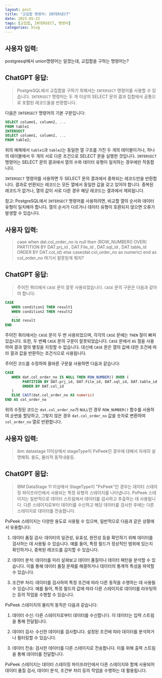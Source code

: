 ```yaml
---
layout: post
title: "교집합 명령어: INTERSECT"
date: 2023-05-22
tags: [교집합, INTERSECT, 명령어]
categories: blog
---
```


## 사용자 입력:
> 
postgresql에서  union명령어는 알겠는데, 교집합을 구하는 명령어는?

## ChatGPT 응답:
> PostgreSQL에서 교집합을 구하기 위해서는 `INTERSECT` 명령어를 사용할 수 있습니다. `INTERSECT` 명령어는 두 개 이상의 SELECT 문의 결과 집합에서 공통으로 포함된 레코드들을 반환합니다.

다음은 `INTERSECT` 명령어의 기본 구문입니다:

```sql
SELECT column1, column2, ...
FROM table1
INTERSECT
SELECT column1, column2, ...
FROM table2;
```

위의 예제에서 `table1`과 `table2`는 동일한 열 구조를 가진 두 개의 테이블이거나, 하나의 테이블에서 두 개의 서로 다른 조건으로 SELECT 문을 실행한 것입니다. `INTERSECT` 명령어는 SELECT 문의 결과에서 열의 수와 데이터 유형이 일치하는 경우에만 작동합니다.

`INTERSECT` 명령어를 사용하면 두 SELECT 문의 결과에서 중복되는 레코드만을 반환합니다. 결과로 반환되는 레코드는 모든 열에서 동일한 값을 갖고 있어야 합니다. 중복된 레코드가 없거나, 열의 값이 서로 다른 경우 해당 레코드는 결과에서 제외됩니다.

참고: PostgreSQL에서 `INTERSECT` 명령어를 사용하려면, 비교할 열의 순서와 데이터 유형이 일치해야 합니다. 열의 순서가 다르거나 데이터 유형이 호환되지 않으면 오류가 발생할 수 있습니다.

## 사용자 입력:
> case when dat.col_order_no is null then (ROW_NUMBER() OVER(
        PARTITION BY DAT.prj_id
        , DAT.File_id
        , DAT.sql_id
        , DAT.table_id
    ORDER BY
        DAT.col_id) else case(dat.col_order_no as numeric) end as col_order_no 여기서 잘못된게 뭐지?

## ChatGPT 응답:
> 주어진 쿼리에서 `CASE` 문이 잘못 사용되었습니다. `CASE` 문의 구문은 다음과 같아야 합니다:

```sql
CASE
   WHEN condition1 THEN result1
   WHEN condition2 THEN result2
   ...
   ELSE result
END
```

주어진 쿼리에서는 `CASE` 문이 두 번 사용되었으며, 각각의 `CASE` 문에는 `THEN` 절이 빠져있습니다. 또한, 두 번째 `CASE` 문의 구문이 잘못되었습니다. `CASE` 문에서 `AS` 절을 사용하여 결과 열의 별칭을 지정할 수 없습니다. 대신에 `CASE` 문은 열의 값에 대한 조건에 따라 결과 값을 반환하는 조건식으로 사용됩니다.

주어진 코드를 수정하여 올바른 구문을 사용하면 다음과 같습니다:

```sql
CASE
   WHEN dat.col_order_no IS NULL THEN ROW_NUMBER() OVER (
        PARTITION BY DAT.prj_id, DAT.File_id, DAT.sql_id, DAT.table_id
        ORDER BY DAT.col_id
   )
   ELSE CAST(dat.col_order_no AS numeric)
END AS col_order_no
```

위의 수정된 코드는 `dat.col_order_no`가 `NULL`인 경우 `ROW_NUMBER()` 함수를 사용하여 순번을 할당하고, 그렇지 않은 경우 `dat.col_order_no` 값을 숫자로 변환하여 `col_order_no` 열로 반환합니다.

## 사용자 입력:
> ibm datastage 11이상에서 stageType이 PxPeek인 경우에 대해서 자세히 설명해줘. 용도, 물리적 동작내용등.

## ChatGPT 응답:
> IBM DataStage 11 이상에서 StageType이 "PxPeek"인 경우는 데이터 스테이징 파이프라인에서 사용되는 특정 유형의 스테이지를 나타냅니다. PxPeek 스테이지는 일반적으로 데이터 스트림에서 데이터를 검사하고 추출하는 데 사용됩니다. 다른 스테이지로부터 데이터를 수신하고 해당 데이터를 검사한 후에는 다른 스테이지로 데이터를 전송합니다.

PxPeek 스테이지는 다양한 용도로 사용될 수 있으며, 일반적으로 다음과 같은 상황에서 유용합니다:

1. 데이터 품질 검사: 데이터의 일관성, 유효성, 완전성 등을 확인하기 위해 데이터를 검사하는 데 사용될 수 있습니다. 예를 들어, 특정 필드가 정상적인 범위에 있는지 확인하거나, 중복된 레코드를 감지할 수 있습니다.

2. 데이터 분석: 데이터를 미리 살펴보고 데이터 품질이나 데이터 패턴을 분석할 수 있습니다. 이를 통해 데이터 품질 문제를 해결하거나 데이터의 통계적 특성을 파악할 수 있습니다.

3. 조건부 처리: 데이터를 검사하여 특정 조건에 따라 다른 동작을 수행하는 데 사용될 수 있습니다. 예를 들어, 특정 필드의 값에 따라 다른 스테이지로 데이터를 라우팅하는 등의 작업을 수행할 수 있습니다.

PxPeek 스테이지의 물리적 동작은 다음과 같습니다:

1. 데이터 수신: 다른 스테이지로부터 데이터를 수신합니다. 이 데이터는 입력 스트림을 통해 전달됩니다.

2. 데이터 검사: 수신한 데이터를 검사합니다. 설정된 조건에 따라 데이터를 분석하거나 필터링할 수 있습니다.

3. 데이터 전송: 검사한 데이터를 다른 스테이지로 전송합니다. 이를 위해 출력 스트림을 통해 데이터를 전달합니다.

PxPeek 스테이지는 데이터 스테이징 파이프라인에서 다른 스테이지와 함께 사용되어 데이터 품질 검사, 데이터 분석, 조건부 처리 등의 작업을 수행하는 데 활용됩니다.

